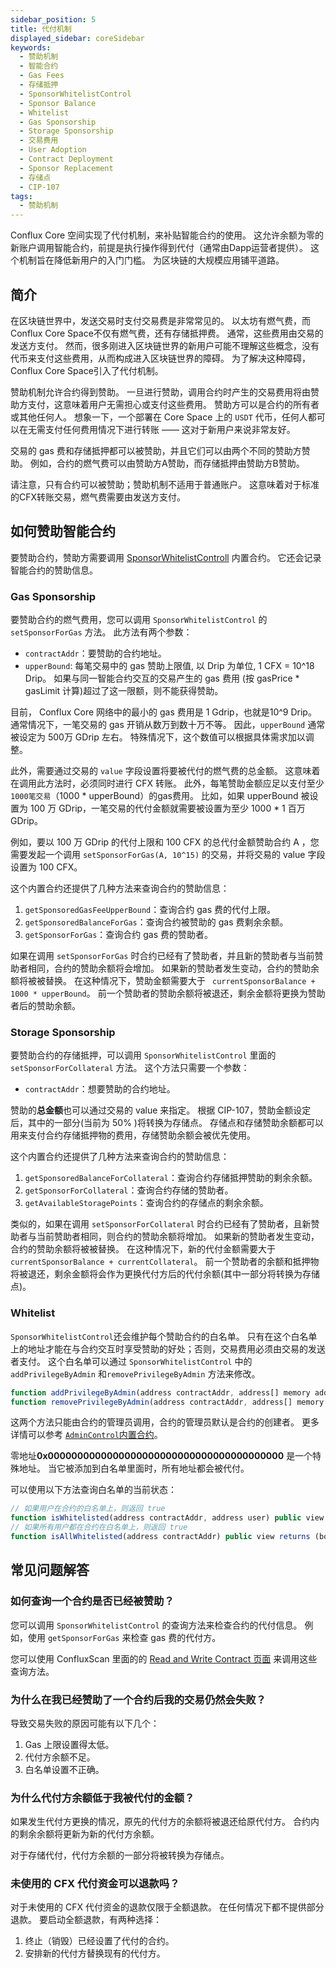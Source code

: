 ```yaml
---
sidebar_position: 5
title: 代付机制
displayed_sidebar: coreSidebar
keywords:
  - 赞助机制
  - 智能合约
  - Gas Fees
  - 存储抵押
  - SponsorWhitelistControl
  - Sponsor Balance
  - Whitelist
  - Gas Sponsorship
  - Storage Sponsorship
  - 交易费用
  - User Adoption
  - Contract Deployment
  - Sponsor Replacement
  - 存储点
  - CIP-107
tags:
  - 赞助机制
---
```


Conflux Core 空间实现了代付机制，来补贴智能合约的使用。 这允许余额为零的新账户调用智能合约，前提是执行操作得到代付（通常由Dapp运营者提供）。 这个机制旨在降低新用户的入门门槛。
为区块链的大规模应用铺平道路。

## 简介

在区块链世界中，发送交易时支付交易费是非常常见的。 以太坊有燃气费，而Conflux Core Space不仅有燃气费，还有存储抵押费。 通常，这些费用由交易的发送方支付。 然而，很多刚进入区块链世界的新用户可能不理解这些概念，没有代币来支付这些费用，从而构成进入区块链世界的障碍。 为了解决这种障碍，Conflux Core Space引入了代付机制。

赞助机制允许合约得到赞助。 一旦进行赞助，调用合约时产生的交易费用将由赞助方支付，这意味着用户无需担心或支付这些费用。 赞助方可以是合约的所有者或其他任何人。 想象一下，一个部署在 Core Space 上的 `USDT` 代币，任何人都可以在无需支付任何费用情况下进行转账 —— 这对于新用户来说非常友好。

交易的 gas 费和存储抵押都可以被赞助，并且它们可以由两个不同的赞助方赞助。 例如，合约的燃气费可以由赞助方A赞助，而存储抵押由赞助方B赞助。

请注意，只有合约可以被赞助；赞助机制不适用于普通账户。 这意味着对于标准的CFX转账交易，燃气费需要由发送方支付。

## 如何赞助智能合约

要赞助合约，赞助方需要调用 [SponsorWhitelistControll](./internal-contracts/sponsor-whitelist-control) 内置合约。 它还会记录智能合约的赞助信息。

### Gas Sponsorship

要赞助合约的燃气费用，您可以调用 `SponsorWhitelistControl` 的 `setSponsorForGas` 方法。 此方法有两个参数：

- `contractAddr`：要赞助的合约地址。
- `upperBound`: 每笔交易中的 gas 赞助上限值, 以 Drip 为单位, 1 CFX = 10^18 Drip。 如果与同一智能合约交互的交易产生的 gas 费用 (按 gasPrice \* gasLimit 计算)超过了这一限额，则不能获得赞助。

目前， Conflux Core 网络中的最小的 gas 费用是 1 Gdrip，也就是10^9 Drip。 通常情况下，一笔交易的 gas 开销从数万到数十万不等。 因此，`upperBound` 通常被设定为 500万 GDrip 左右。 特殊情况下，这个数值可以根据具体需求加以调整。

此外，需要通过交易的 `value` 字段设置将要被代付的燃气费的总金额。 这意味着在调用此方法时，必须同时进行 CFX 转账。 此外，每笔赞助金额应足以支付至少 `1000笔交易`（1000 \* upperBound）的gas费用。 比如，如果 upperBound 被设置为 100 万 GDrip，一笔交易的代付金额就需要被设置为至少 1000 \* 1 百万 GDrip。

例如，要以 100 万 GDrip 的代付上限和 100 CFX 的总代付金额赞助合约 A ，您需要发起一个调用 `setSponsorForGas(A, 10^15)` 的交易，并将交易的 value 字段设置为 100 CFX。

这个内置合约还提供了几种方法来查询合约的赞助信息：

1. `getSponsoredGasFeeUpperBound`：查询合约 gas 费的代付上限。
2. `getSponsoredBalanceForGas`：查询合约被赞助的 gas 费剩余余额。
3. `getSponsorForGas`：查询合约 gas 费的赞助者。

如果在调用 `setSponsorForGas` 时合约已经有了赞助者，并且新的赞助者与当前赞助者相同，合约的赞助余额将会增加。 如果新的赞助者发生变动，合约的赞助余额将被被替换。 在这种情况下，赞助金额需要大于 ` currentSponsorBalance + 1000 * upperBound`。 前一个赞助者的赞助余额将被退还，剩余金额将更换为赞助者后的赞助余额。

### Storage Sponsorship

要赞助合约的存储抵押，可以调用 `SponsorWhitelistControl` 里面的 `setSponsorForCollateral` 方法。 这个方法只需要一个参数：

- `contractAddr`：想要赞助的合约地址。

赞助的**总金额**也可以通过交易的 value 来指定。 根据 CIP-107，赞助金额设定后，其中的一部分(当前为 50% )将转换为存储点。 存储点和存储赞助余额都可以用来支付合约存储抵押物的费用，存储赞助余额会被优先使用。

这个内置合约还提供了几种方法来查询合约的赞助信息：

1. `getSponsoredBalanceForCollateral`：查询合约存储抵押赞助的剩余余额。
2. `getSponsorForCollateral`：查询合约存储的赞助者。
3. `getAvailableStoragePoints`：查询合约的存储点的剩余余额。

类似的，如果在调用 `setSponsorForCollateral` 时合约已经有了赞助者，且新赞助者与当前赞助者相同，则合约的赞助余额将增加。 如果新的赞助者发生变动，合约的赞助余额将被被替换。 在这种情况下，新的代付金额需要大于 `currentSponsorBalance + currentCollateral`。 前一个赞助者的余额和抵押物将被退还，剩余金额将会作为更换代付方后的代付余额(其中一部分将转换为存储点)。

### Whitelist

`SponsorWhitelistControl`还会维护每个赞助合约的白名单。 只有在这个白名单上的地址才能在与合约交互时享受赞助的好处；否则，交易费用必须由交易的发送者支付。 这个白名单可以通过 `SponsorWhitelistControl` 中的 `addPrivilegeByAdmin` 和`removePrivilegeByAdmin` 方法来修改。

```js
function addPrivilegeByAdmin(address contractAddr, address[] memory addresses) public;
function removePrivilegeByAdmin(address contractAddr, address[] memory addresses) public;
```

这两个方法只能由合约的管理员调用，合约的管理员默认是合约的创建者。 更多详情可以参考 [`AdminControl`内置合约](./internal-contracts/admin.md)。

零地址**0x0000000000000000000000000000000000000000** 是一个特殊地址。 当它被添加到白名单里面时，所有地址都会被代付。

可以使用以下方法查询白名单的当前状态：

```js
// 如果用户在合约的白名单上，则返回 true
function isWhitelisted(address contractAddr, address user) public view returns (bool)
// 如果所有用户都在合约在白名单上，则返回 true
function isAllWhitelisted(address contractAddr) public view returns (bool)
```

## 常见问题解答

### 如何查询一个合约是否已经被赞助？

您可以调用 `SponsorWhitelistControl` 的查询方法来检查合约的代付信息。 例如，使用 `getSponsorForGas` 来检查 gas 费的代付方。

您可以使用 ConfluxScan 里面的的 [Read and Write Contract 页面](https://confluxscan.io/address/cfx:aaejuaaaaaaaaaaaaaaaaaaaaaaaaaaaaegg2r16ar?tab=contract-viewer) 来调用这些查询方法。

### 为什么在我已经赞助了一个合约后我的交易仍然会失败？

导致交易失败的原因可能有以下几个：

1. Gas 上限设置得太低。
2. 代付方余额不足。
3. 白名单设置不正确。

### 为什么代付方余额低于我被代付的金额？

如果发生代付方更换的情况，原先的代付方的余额将被退还给原代付方。 合约内的剩余余额将更新为新的代付方余额。

对于存储代付，代付方余额的一部分将被转换为存储点。

### 未使用的 CFX 代付资金可以退款吗？

对于未使用的 CFX 代付资金的退款仅限于全额退款。 在任何情况下都不提供部分退款。 要启动全额退款，有两种选择：

1. 终止（销毁）已经设置了代付的合约。
2. 安排新的代付方替换现有的代付方。
